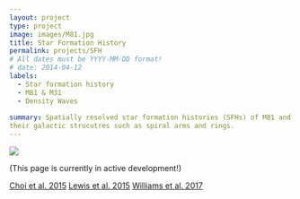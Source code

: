 ```yaml
---
layout: project
type: project
image: images/M81.jpg
title: Star Formation History
permalink: projects/SFH
# All dates must be YYYY-MM-DD format!
# date: 2014-04-12
labels:
  - Star formation history
  - M81 & M31
  - Density Waves
  
summary: Spatially resolved star formation histories (SFHs) of M81 and M31 were measured based on their color\-magnitude diagrams constructed from HST imaging data. The measured SFHs allowed us to understand galaxy evolution across cosmic time and the origin of 
their galactic strucutres such as spiral arms and rings. 
---
```


<img class="ui image" src="{{ site.baseurl }}/images/cotton-header.png">

(This page is currently in active development!)

[Choi et al. 2015](http://adsabs.harvard.edu/abs/2015ApJ...810....9C)
[Lewis et al. 2015](http://adsabs.harvard.edu/abs/2015ApJ...805..183L)
[Williams et al. 2017](http://adsabs.harvard.edu/abs/2017ApJ...846..145W)
